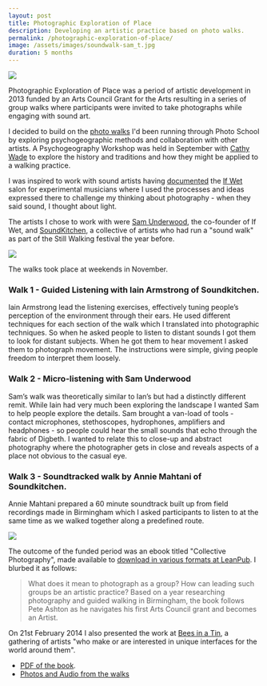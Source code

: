 ```yaml
---
layout: post
title: Photographic Exploration of Place
description: Developing an artistic practice based on photo walks.
permalink: /photographic-exploration-of-place/
image: /assets/images/soundwalk-sam_t.jpg
duration: 5 months
---
```


![](http://art.peteashton.com/assets/images/g4a2013_application.jpg)

Photographic Exploration of Place was a period of artistic development in 2013 funded by an Arts Council Grant for the Arts resulting in a series of group walks where participants were invited to take photographs while engaging with sound art. 

I decided to build on the [photo walks](http://photo-school.co.uk/walks/) I'd been running through Photo School by exploring psychogeographic methods and collaboration with other artists. A Psychogeography Workshop was held in September with [Cathy Wade](https://cathywade.co.uk) to explore the history and traditions and how they might be applied to a walking practice. 

I was inspired to work with sound artists having [documented](https://www.flickr.com/photos/peteashton/albums/72157633358548063) the [If Wet](http://mirrors.peteashton.com/ifwet.org.uk/) salon for experimental musicians where I used the processes and ideas expressed there to challenge my thinking about photography - when they said sound, I thought about light. 

The artists I chose to work with were [Sam Underwood](http://www.mrunderwood.co.uk), the co-founder of If Wet, and [SoundKitchen](https://soundkitchenuk.org), a collective of artists who had run a "sound walk" as part of the Still Walking festival the year before. 

![](http://art.peteashton.com/assets/images/soundwalk-sam.jpg)

The walks took place at weekends in November.

### Walk 1 - Guided Listening with Iain Armstrong of Soundkitchen.

Iain Armstrong lead the listening exercises, effectively tuning people’s perception of the environment through their ears. He used different techniques for each section of the walk which I translated into photographic techniques. So when he asked people to listen to distant sounds I got them to look for distant subjects. When he got them to hear movement I asked them to photograph movement. The instructions were simple, giving people freedom to interpret them loosely.

### Walk 2 - Micro-listening with Sam Underwood

Sam’s walk was theoretically similar to Ian’s but had a distinctly different remit. While Iain had very much been exploring the landscape I wanted Sam to help people explore the details. Sam brought a van-load of tools - contact microphones, stethoscopes, hydrophones, amplifiers and headphones - so people could hear the small sounds that echo through the fabric of Digbeth. I wanted to relate this to close-up and abstract photography where the photographer gets in close and reveals aspects of a place not obvious to the casual eye.

### Walk 3 - Soundtracked walk by Annie Mahtani of Soundkitchen.

Annie Mahtani prepared a 60 minute soundtrack built up from field recordings made in Birmingham which I asked participants to listen to at the same time as we walked together along a predefined route.

![](http://art.peteashton.com/assets/images/collectivephotography.jpg)

The outcome of the funded period was an ebook titled "Collective Photography", made available to [download in various formats at LeanPub](https://leanpub.com/collectivephotography/). I blurbed it as follows:

> What does it mean to photograph as a group? How can leading such groups be an artistic practice? Based on a year researching photography and guided walking in Birmingham, the book follows Pete Ashton as he navigates his first Arts Council grant and becomes an Artist.

On 21st February 2014 I also presented the work at [Bees in a Tin](http://manyandvaried.org.uk/projects/bees2014/), a gathering of artists "who make or are interested in unique interfaces for the world around them". 

- [PDF of the book](https://www.dropbox.com/s/91i5v7r3fteafh3/collectivephotography.pdf?dl=0).
- [Photos and Audio from the walks](https://www.dropbox.com/s/xp60ibm6o43zrwu/Walks%20photo%20and%20audio%20packages.zip?dl=0)






